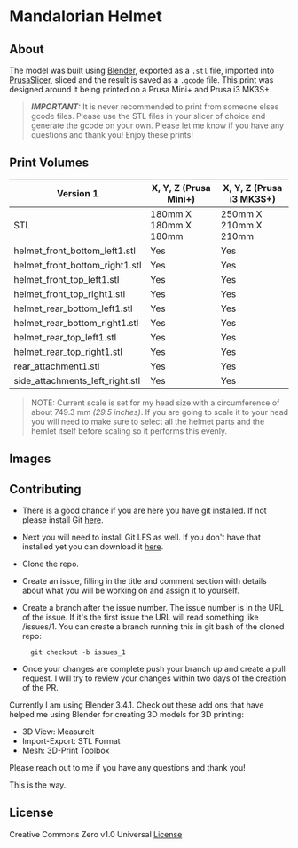 # Mandalorian Helmet

## About

The model was built using [Blender](https://www.blender.org/), exported as a `.stl` file, imported into [PrusaSlicer](https://www.prusa3d.com/page/prusaslicer_424/), sliced and the result is saved as a `.gcode` file. This print was designed around it being printed on a Prusa Mini+ and Prusa i3 MK3S+.

> _**IMPORTANT:**_ It is never recommended to print from someone elses gcode files. Please use the STL files in your slicer of choice and generate the gcode on your own. Please let me know if you have any questions and thank you! Enjoy these prints!

## Print Volumes

| Version 1                       |  X, Y, Z (Prusa Mini+) | X, Y, Z (Prusa i3 MK3S+) |
| -----------                     | -----------            | -----------              |
| STL                             | 180mm X 180mm X 180mm  | 250mm X 210mm X 210mm    |
| helmet_front_bottom_left1.stl   | Yes                    | Yes                      |
| helmet_front_bottom_right1.stl  | Yes                    | Yes                      |
| helmet_front_top_left1.stl      | Yes                    | Yes                      |
| helmet_front_top_right1.stl     | Yes                    | Yes                      |
| helmet_rear_bottom_left1.stl    | Yes                    | Yes                      |
| helmet_rear_bottom_right1.stl   | Yes                    | Yes                      |
| helmet_rear_top_left1.stl       | Yes                    | Yes                      |
| helmet_rear_top_right1.stl      | Yes                    | Yes                      |
| rear_attachment1.stl            | Yes                    | Yes                      |
| side_attachments_left_right.stl | Yes                    | Yes                      |

> NOTE: Current scale is set for my head size with a circumference of about 749.3 mm _(29.5 inches)_. If you are going to scale it to your head you will need to make sure to select all the helmet parts and the hemlet itself before scaling so it performs this evenly.

## Images

## Contributing

- There is a good chance if you are here you have git installed. If not please install Git [here](https://git-scm.com/).

- Next you will need to install Git LFS as well. If you don't have that installed yet you can download it [here](https://git-lfs.com/).

- Clone the repo.

- Create an issue, filling in the title and comment section with details about what you will be working on and assign it to yourself.

- Create a branch after the issue number. The issue number is in the URL of the issue. If it's the first issue the URL will read something like /issues/1. You can create a branch running this in git bash of the cloned repo: 

        git checkout -b issues_1

- Once your changes are complete push your branch up and create a pull request. I will try to review your changes within two days of the creation of the PR. 

Currently I am using Blender 3.4.1. Check out these add ons that have helped me using Blender for creating 3D models for 3D printing:

- 3D View: MeasureIt
- Import-Export: STL Format
- Mesh: 3D-Print Toolbox

Please reach out to me if you have any questions and thank you!

This is the way.

## License

Creative Commons Zero v1.0 Universal [License](LICENSE)
